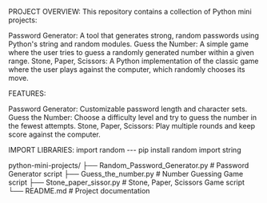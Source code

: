 PROJECT OVERVIEW:
This repository contains a collection of Python mini projects:

Password Generator: A tool that generates strong, random passwords using Python's string and random modules.
Guess the Number: A simple game where the user tries to guess a randomly generated number within a given range.
Stone, Paper, Scissors: A Python implementation of the classic game where the user plays against the computer, which randomly chooses its move.

FEATURES:

Password Generator: Customizable password length and character sets.
Guess the Number: Choose a difficulty level and try to guess the number in the fewest attempts.
Stone, Paper, Scissors: Play multiple rounds and keep score against the computer.

IMPORT LIBRARIES:
import random --- pip install random
import string

python-mini-projects/
├── Random_Password_Generator.py  # Password Generator script
├── Guess_the_number.py     # Number Guessing Game script
├── Stone_paper_sissor.py # Stone, Paper, Scissors Game script
└── README.md               # Project documentation
